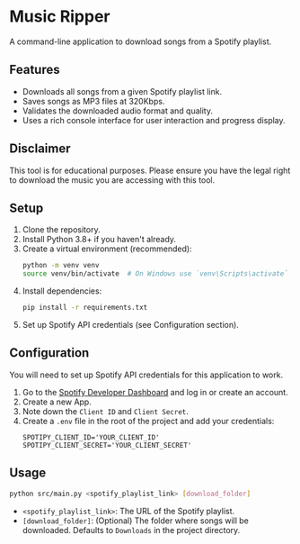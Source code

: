 # Music Ripper

A command-line application to download songs from a Spotify playlist.

## Features

-   Downloads all songs from a given Spotify playlist link.
-   Saves songs as MP3 files at 320Kbps.
-   Validates the downloaded audio format and quality.
-   Uses a rich console interface for user interaction and progress display.

## Disclaimer

This tool is for educational purposes. Please ensure you have the legal right to download the music you are accessing with this tool.

## Setup

1.  Clone the repository.
2.  Install Python 3.8+ if you haven't already.
3.  Create a virtual environment (recommended):
    ```bash
    python -m venv venv
    source venv/bin/activate  # On Windows use `venv\Scripts\activate`
    ```
4.  Install dependencies:
    ```bash
    pip install -r requirements.txt
    ```
5.  Set up Spotify API credentials (see Configuration section).

## Configuration

You will need to set up Spotify API credentials for this application to work.

1.  Go to the [Spotify Developer Dashboard](https://developer.spotify.com/dashboard/) and log in or create an account.
2.  Create a new App.
3.  Note down the `Client ID` and `Client Secret`.
4.  Create a `.env` file in the root of the project and add your credentials:
    ```env
    SPOTIPY_CLIENT_ID='YOUR_CLIENT_ID'
    SPOTIPY_CLIENT_SECRET='YOUR_CLIENT_SECRET'
    ```

## Usage

```bash
python src/main.py <spotify_playlist_link> [download_folder]
```

-   `<spotify_playlist_link>`: The URL of the Spotify playlist.
-   `[download_folder]`: (Optional) The folder where songs will be downloaded. Defaults to `Downloads` in the project directory. 
